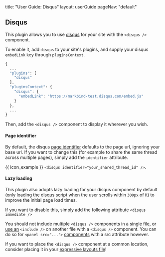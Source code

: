 <frontmatter>
  title: "User Guide: Disqus"
  layout: userGuide
  pageNav: "default"
</frontmatter>

## Disqus

This plugin allows you to use [disqus](https://disqus.com/) for your site with the `<disqus />` component.

To enable it, add `disqus` to your site's plugins, and supply your disqus `embedLink` key through `pluginsContext`.  

```js { heading="site.json" }
{
  ...
  "plugins": [
    "disqus"
  ],
  "pluginsContext": {
    "disqus": {
      "embedLink": "https://markbind-test.disqus.com/embed.js"
    }
  },
  ...
}
```

Then, add the `<disqus />` component to display it wherever you wish.

#### Page identifier

By default, the disqus [page identifier](https://help.disqus.com/en/articles/1717082-what-is-a-disqus-identifier) defaults
to the page url, ignoring your base url. If you want to change this (for example to share the same thread across multiple pages),
simply add the `identifier` attribute.

{{ icon_example }}  `<disqus identifier="your_shared_thread_id" />`.

#### Lazy loading

This plugin also adopts lazy loading for your disqus component by default (only loading the disqus script when the user scrolls
within `300px` of it) to improve the initial page load times.

If you want to disable this, simply add the following attribute `<disqus immediate />`

<box type="important" header="Multiple `<disqus />` components in the same page">

You should not include multiple `<disqus />` components in a single file, or [use an]({{baseUrl}}/userGuide/reusingContents.html#includes)
`<include />` on another file with a `<disqus />` component. You can do so for `<panel src="...">` [components]({{baseUrl}}/userGuide/usingComponents.html#panels) with a src attribute however.

If you want to place the `<disqus />` component at a common location, consider placing it in your [expressive layouts file]({{baseUrl}}/userGuide/tweakingThePageStructure.html#using-expressive-layout-templates)!

</box>
